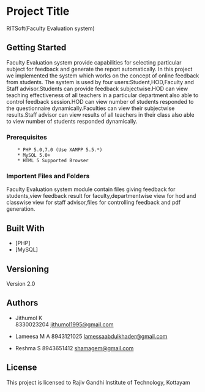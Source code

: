 # Project Title

RITSoft(Faculty Evaluation system)

## Getting Started

Faculty Evaluation system provide capabilities for selecting particular subject for feedback and generate the report automatically. In this project we
implemented the system which works on the concept of online feedback from students. The system is used by four users:Student,HOD,Faculty and Staff advisor.Students 
can provide feedback subjectwise.HOD can view teaching effectiveness of all teachers in a particular department also able to control feedback session.HOD can view 
number of students responded to the questionnaire dynamically.Faculties can view their subjectwise results.Staff advisor can view results of all teachers in their class also able 
to view number of students responded dynamically.
### Prerequisites

		* PHP 5.0,7.0 (Use XAMPP 5.5.*)
		* MySQL 5.0+
		* HTML 5 Supported Browser
	
### Importent Files and Folders


Faculty Evaluation system module contain files giving feedback for students,view feedback result for faculty,departmentwise view for hod and classwise view for 
staff advisor,files for controlling feedback and pdf generation.

## Built With

* [PHP] 
* [MySQL]


## Versioning

Version 2.0 

## Authors


  *  Jithumol K			
     8330023204
     jithumol1995@gmail.com

  *  Lameesa M A
     8943121025
     lamessaabdulkhader@gmail.com

  *  Reshma S
     8943651412
     shamagem@gmail.com


## License

This project is licensed to Rajiv Gandhi Institute of Technology, Kottayam






